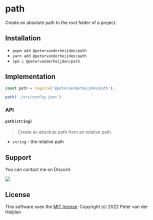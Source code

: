 # path
Create an absolute path to the root folder of a project.

## Installation
* ``pnpm add @petervanderheijden/path``	
* ``yarn add @petervanderheijden/path``
* ``npm i @petervanderheijden/path``

## Implementation
```js
const path = require('@petervanderheijden/path');

path('./src/config.json')
```

### API
#### `path(string)`
> Create an absolute path from an relative path.
- `string` - the relative path

## Support
You can contact me on Discord.

![](https://dcbadge.vercel.app/api/shield/365395517347463169)

## License
This software uses the [MIT license](https://opensource.org/licenses/MIT). 
Copyright (c) 2022 Peter van der Heijden
